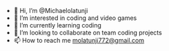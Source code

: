 - 👋 Hi, I’m @Michaelolatunji
- 👀 I’m interested in coding and video games
- 🌱 I’m currently learning coding
- 💞️ I’m looking to collaborate on team coding projects
- 📫 How to reach me molatunji772@gmail.com

<!---
Michaelolatunji/Michaelolatunji is a ✨ special ✨ repository because its `README.md` (this file) appears on your GitHub profile.
You can click the Preview link to take a look at your changes.
--->
